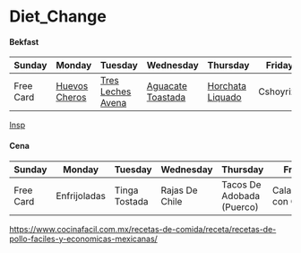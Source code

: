 # Diet_Change

#### Bekfast

| Sunday | Monday | Tuesday | Wednesday | Thursday | Friday | Saturday |
| ------ | ------ | ------- | --------- | -------- | ------ | -------- |
| Free Card | [Huevos Cheros](https://github.com/machavezg9/Diet_Change/blob/master/Recipes/Huevos_Cheros.md) | [Tres Leches Avena](https://github.com/machavezg9/Diet_Change/blob/master/Recipes/Tres_Leches_Avena.md) | [Aguacate Toastada](https://github.com/machavezg9/Diet_Change/blob/master/Recipes/Aguacate_Tostada.md) | [Horchata Liquado](https://github.com/machavezg9/Diet_Change/blob/master/Recipes/Horchata_Liquado.md) | Cshoyrizo | Chilaquiles |

[Insp](https://greatist.com/eat/mexican-breakfast-recipes-that-arent-just-burritos#1)

#### Cena

| Sunday | Monday | Tuesday | Wednesday | Thursday | Friday | Saturday |
| ------ | ------ | ------- | --------- | -------- | ------ | -------- |
| Free Card | Enfrijoladas | Tinga Tostada | Rajas De Chile | Tacos De Adobada (Puerco) | Calabazitas con Crema | Salmon Con Verduras |


https://www.cocinafacil.com.mx/recetas-de-comida/receta/recetas-de-pollo-faciles-y-economicas-mexicanas/
